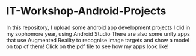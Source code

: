 # IT-Workshop-Android-Projects
In this repository, I upload some android app development projects I did in my sophomore year, using Android Studio
There are also some unity apps that use Augmented Reailty to recognise image targets and show a model on top of them!
Click on the pdf file to see how my apps look like!
